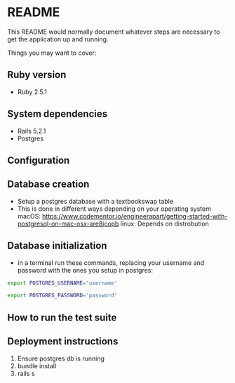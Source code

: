 # README

This README would normally document whatever steps are necessary to get the
application up and running.

Things you may want to cover:

## Ruby version
* Ruby 2.5.1

## System dependencies
* Rails 5.2.1
* Postgres

## Configuration

## Database creation
* Setup a postgres database with a textbookswap table
* This is done in different ways depending on your operating system
    macOS: https://www.codementor.io/engineerapart/getting-started-with-postgresql-on-mac-osx-are8jcopb
    linux: Depends on distrobution

## Database initialization
* in a terminal run these commands, replacing your username and password with the ones you setup in postgres:
```bash
export POSTGRES_USERNAME='username'
```
```bash
export POSTGRES_PASSWORD='password'
```

## How to run the test suite

## Deployment instructions
1. Ensure postgres db is running
2. bundle install
3. rails s